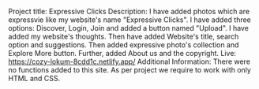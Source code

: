 Project title: Expressive Clicks
Description: I have added photos which are expressvie like my website's name "Expressive Clicks".
             I have added three options: Discover, Login, Join and added a button named "Upload". 
             I have added my website's thoughts. Then have added Website's title, search option and suggestions.
             Then added expressive photo's collection and Explore More button.
             Further, added About us and the copyright.
Live: https://cozy-lokum-8cdd1c.netlify.app/
Additional Information: There were no functions added to this site. As per project we require to work with only HTML and CSS.             
